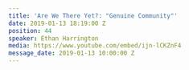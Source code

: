 ```yaml
---
title: 'Are We There Yet?: "Genuine Community"'
date: 2019-01-13 18:19:00 Z
position: 44
speaker: Ethan Harrington
media: https://www.youtube.com/embed/ijn-lCKZnF4
message_date: 2019-01-13 10:00:00 Z
---
```



